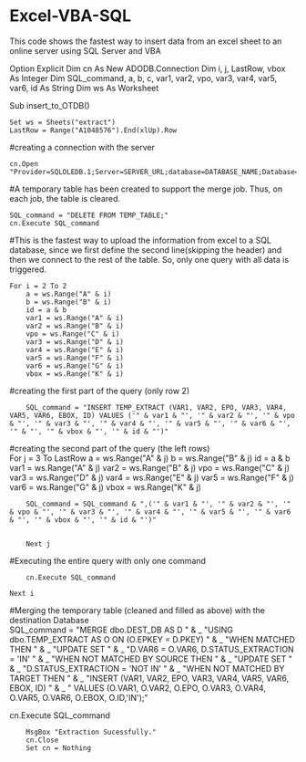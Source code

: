 # Excel-VBA-SQL
This code shows the fastest way to insert data from an excel sheet to an online server using SQL Server and VBA


Option Explicit
Dim cn As New ADODB.Connection
Dim i, j, LastRow, vbox As Integer
Dim SQL_command, a, b, c, var1, var2, vpo, var3, var4, var5, var6, id As String
Dim ws As Worksheet

Sub insert_to_OTDB()
        
    Set ws = Sheets("extract")
    LastRow = Range("A1048576").End(xlUp).Row

#creating a connection with the server

    cn.Open "Provider=SQLOLEDB.1;Server=SERVER_URL;database=DATABASE_NAME;Database=DATABASE_NAME;UID=USER_NAME;PWD=PASSWORD;"
   
#A temporary table has been created to support the merge job. Thus, on each job, the table is cleared.
    
    SQL_command = "DELETE FROM TEMP_TABLE;"
    cn.Execute SQL_command
    
#This is the fastest way to upload the information from excel to a SQL database, since we first define the second line(skipping the header) and then we connect to the rest of the table. So, only one query with all data is triggered.

    For i = 2 To 2
        a = ws.Range("A" & i)
        b = ws.Range("B" & i)
        id = a & b
        var1 = ws.Range("A" & i)
        var2 = ws.Range("B" & i)
        vpo = ws.Range("C" & i)
        var3 = ws.Range("D" & i)
        var4 = ws.Range("E" & i)
        var5 = ws.Range("F" & i)
        var6 = ws.Range("G" & i)
        vbox = ws.Range("K" & i)
    
#creating the first part of the query (only row 2)

        SQL_command = "INSERT TEMP_EXTRACT (VAR1, VAR2, EPO, VAR3, VAR4, VAR5, VAR6, EBOX, ID) VALUES ('" & var1 & "', '" & var2 & "', '" & vpo & "', '" & var3 & "', '" & var4 & "', '" & var5 & "', '" & var6 & "', '" & "', '" & vbox & "', '" & id & "')"
        
#creating the second part of the query (the left rows)       
        For j = 3 To LastRow
        a = ws.Range("A" & j)
        b = ws.Range("B" & j)
        id = a & b
        var1 = ws.Range("A" & j)
        var2 = ws.Range("B" & j)
        vpo = ws.Range("C" & j)
        var3 = ws.Range("D" & j)
        var4 = ws.Range("E" & j)
        var5 = ws.Range("F" & j)
        var6 = ws.Range("G" & j)
        vbox = ws.Range("K" & j)
        
        
        SQL_command = SQL_command & ",('" & var1 & "', '" & var2 & "', '" & vpo & "', '" & var3 & "', '" & var4 & "', '" & var5 & "', '" & var6 & "', '" & vbox & "', '" & id & "')"
    
    
        Next j

#Executing the entire query with only one command

        cn.Execute SQL_command

    Next i
    

#Merging the temporary table (cleaned and filled as above) with the destination Database    
SQL_command = "MERGE dbo.DEST_DB AS D " & _
      "USING dbo.TEMP_EXTRACT AS O ON (O.EPKEY = D.PKEY) " & _
      "WHEN MATCHED THEN " & _
      "UPDATE SET " & _
      "D.VAR6 = O.VAR6, D.STATUS_EXTRACTION = 'IN' " & _
      "WHEN NOT MATCHED BY SOURCE THEN " & _
      "UPDATE SET " & _
      "D.STATUS_EXTRACTION = 'NOT IN' " & _
      "WHEN NOT MATCHED BY TARGET THEN " & _
      "INSERT (VAR1, VAR2, EPO, VAR3, VAR4, VAR5, VAR6, EBOX, ID) " & _
      " VALUES (O.VAR1, O.VAR2, O.EPO, O.VAR3, O.VAR4, O.VAR5, O.VAR6, O.EBOX, O.ID,'IN');"

cn.Execute SQL_command

        MsgBox "Extraction Sucessfully."
        cn.Close
        Set cn = Nothing
